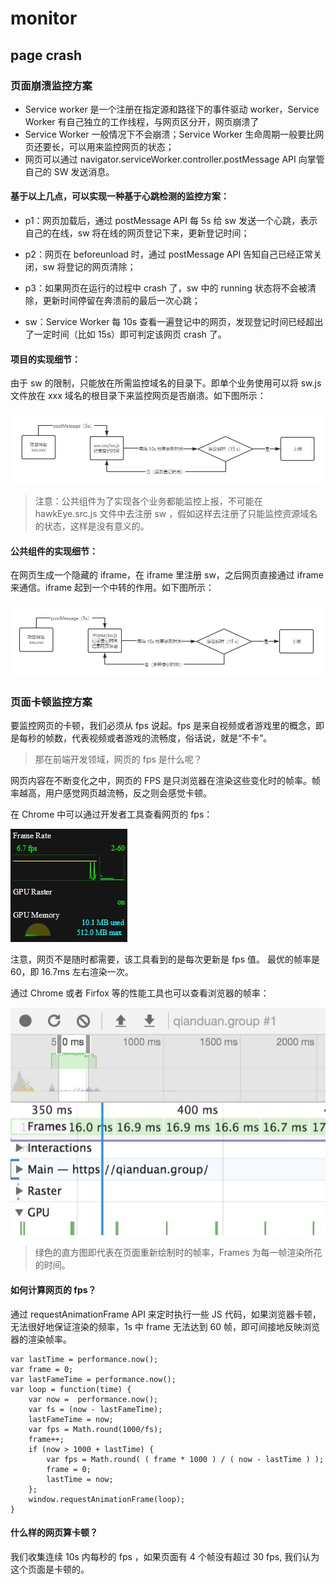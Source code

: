 # monitor

## page crash

### 页面崩溃监控方案
- Service worker 是一个注册在指定源和路径下的事件驱动 worker，Service Worker 有自己独立的工作线程，与网页区分开，网页崩溃了
- Service Worker 一般情况下不会崩溃；Service Worker 生命周期一般要比网页还要长，可以用来监控网页的状态；
- 网页可以通过 navigator.serviceWorker.controller.postMessage API 向掌管自己的 SW 发送消息。

#### 基于以上几点，可以实现一种基于心跳检测的监控方案：

- p1：网页加载后，通过 postMessage API 每 5s 给 sw 发送一个心跳，表示自己的在线，sw 将在线的网页登记下来，更新登记时间；

- p2：网页在 beforeunload 时，通过 postMessage API 告知自己已经正常关闭，sw 将登记的网页清除；

- p3：如果网页在运行的过程中 crash 了，sw 中的 running 状态将不会被清除，更新时间停留在奔溃前的最后一次心跳；

- sw：Service Worker 每 10s 查看一遍登记中的网页，发现登记时间已经超出了一定时间（比如 15s）即可判定该网页 crash 了。

#### 项目的实现细节：
由于 sw 的限制，只能放在所需监控域名的目录下。即单个业务使用可以将 sw.js 文件放在 xxx 域名的根目录下来监控网页是否崩溃。如下图所示：

![[Pasted_image_20240812093220.png]](../images/Pasted_image_20240812093220.png)

> 注意：公共组件为了实现各个业务都能监控上报，不可能在 hawkEye.src.js 文件中去注册 sw ，假如这样去注册了只能监控资源域名的状态，这样是没有意义的。

#### 公共组件的实现细节：
在网页生成一个隐藏的 iframe，在 iframe 里注册 sw，之后网页直接通过 iframe 来通信。iframe 起到一个中转的作用。如下图所示：

![[Pasted_image_20240812093230.png]](../images/Pasted_image_20240812093230.png)

### 页面卡顿监控方案
要监控网页的卡顿，我们必须从 fps 说起。fps 是来自视频或者游戏里的概念，即是每秒的帧数，代表视频或者游戏的流畅度，俗话说，就是“不卡”。

> 那在前端开发领域，网页的 fps 是什么呢？

网页内容在不断变化之中，网页的 FPS 是只浏览器在渲染这些变化时的帧率。帧率越高，用户感觉网页越流畅，反之则会感觉卡顿。

在 Chrome 中可以通过开发者工具查看网页的 fps：

![[Pasted_image_20240812093243.png]](../images/Pasted_image_20240812093243.png)

注意，网页不是随时都需要，该工具看到的是每次更新是 fps 值。
最优的帧率是 60，即 16.7ms 左右渲染一次。

通过 Chrome 或者 Firfox 等的性能工具也可以查看浏览器的帧率：

![[Pasted_image_20240812093254.png]](../images/Pasted_image_20240812093254.png)


> 绿色的直方图即代表在页面重新绘制时的帧率，Frames 为每一帧渲染所花的时间。


#### 如何计算网页的 fps？
通过 requestAnimationFrame API 来定时执行一些 JS 代码，如果浏览器卡顿，无法很好地保证渲染的频率，1s 中 frame 无法达到 60 帧，即可间接地反映浏览器的渲染帧率。

	var lastTime = performance.now();
	var frame = 0;
	var lastFameTime = performance.now();
	var loop = function(time) {
		var now =  performance.now();
		var fs = (now - lastFameTime);
		lastFameTime = now;
		var fps = Math.round(1000/fs);
		frame++;
		if (now > 1000 + lastTime) {
			var fps = Math.round( ( frame * 1000 ) / ( now - lastTime ) );
			frame = 0;    
			lastTime = now;    
		};           
		window.requestAnimationFrame(loop);   
	}


#### 什么样的网页算卡顿？
我们收集连续 10s 内每秒的 fps ，如果页面有 4 个帧没有超过 30 fps, 我们认为这个页面是卡顿的。


